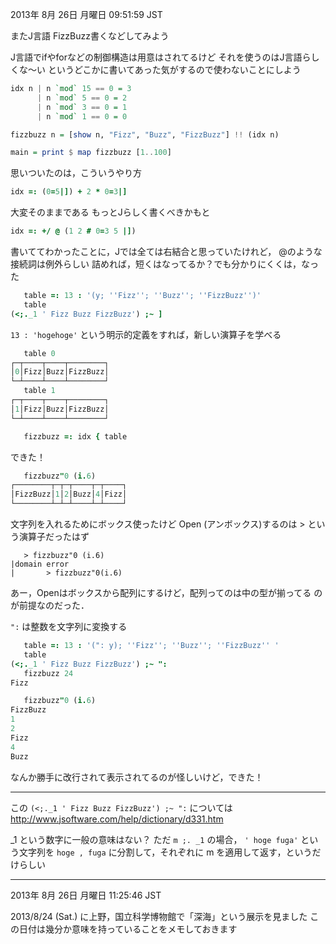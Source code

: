 2013年  8月 26日 月曜日 09:51:59 JST

またJ言語
FizzBuzz書くなどしてみよう

J言語でifやforなどの制御構造は用意はされてるけど
それを使うのはJ言語らしくな〜い
というどこかに書いてあった気がするので使わないことにしよう

```haskell
idx n | n `mod` 15 == 0 = 3
      | n `mod` 5 == 0 = 2
      | n `mod` 3 == 0 = 1
      | n `mod` 1 == 0 = 0

fizzbuzz n = [show n, "Fizz", "Buzz", "FizzBuzz"] !! (idx n)

main = print $ map fizzbuzz [1..100]
```

思いついたのは，こういうやり方

```j
idx =: (0=5|]) + 2 * 0=3|]
```

大変そのままである
もっとJらしく書くべきかもと

```j
idx =: +/ @ (1 2 # 0=3 5 |])
```

書いててわかったことに，Jでは全ては右結合と思っていたけれど，
@のような接続詞は例外らしい
詰めれば，短くはなってるか？でも分かりにくくは，なった

```j
   table =: 13 : '(y; ''Fizz''; ''Buzz''; ''FizzBuzz'')'
   table
(<;._1 ' Fizz Buzz FizzBuzz') ;~ ]
```

`13 : 'hogehoge'` という明示的定義をすれば，新しい演算子を学べる

```j
   table 0
┌─┬────┬────┬────────┐
│0│Fizz│Buzz│FizzBuzz│
└─┴────┴────┴────────┘
   table 1
┌─┬────┬────┬────────┐
│1│Fizz│Buzz│FizzBuzz│
└─┴────┴────┴────────┘

   fizzbuzz =: idx { table
```

できた！

```j
   fizzbuzz"0 (i.6)
┌────────┬─┬─┬────┬─┬────┐
│FizzBuzz│1│2│Buzz│4│Fizz│
└────────┴─┴─┴────┴─┴────┘
```

文字列を入れるためにボックス使ったけど
Open (アンボックス)するのは > という演算子だったはず

```
   > fizzbuzz"0 (i.6)
|domain error
|       > fizzbuzz"0(i.6)
```

あー，Openはボックスから配列にするけど，配列ってのは中の型が揃ってる
のが前提なのだった．

`":` は整数を文字列に変換する

```j
   table =: 13 : '(": y); ''Fizz''; ''Buzz''; ''FizzBuzz'' '
   table
(<;._1 ' Fizz Buzz FizzBuzz') ;~ ":
   fizzbuzz 24
Fizz
```


```j
   fizzbuzz"0 (i.6)
FizzBuzz
1
2
Fizz
4
Buzz
```

なんか勝手に改行されて表示されてるのが怪しいけど，できた！

---

この
`(<;._1 ' Fizz Buzz FizzBuzz') ;~ ":`
については  
http://www.jsoftware.com/help/dictionary/d331.htm

_1 という数字に一般の意味はない？
ただ `m ;. _1` の場合，
`' hoge fuga'`
という文字列を
`hoge , fuga`
に分割して，それぞれに m を適用して返す，というだけらしい

---

2013年  8月 26日 月曜日 11:25:46 JST

2013/8/24 (Sat.) に上野，国立科学博物館で「深海」という展示を見ました
この日付は幾分か意味を持っていることをメモしておきます
